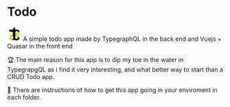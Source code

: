 # Todo 
![Todo Logo](https://github.com/fdgenie/Todo/blob/master/client/public/icons/32x32.png)
A simple todo app made by TypegraphQL in the back end and Vuejs + Quasar in the front end

:trophy: The main reason for this app is to dip my toe in the water in TypegrapgQL as i find it very interesting, and what better way to start than a CRUD Todo app.

:notebook: There are instructions of how to get this app going in your enviroment in each folder.
